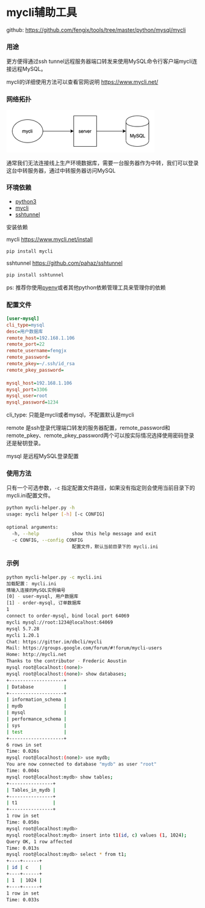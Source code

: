 # mycli辅助工具

github: <https://github.com/fengjx/tools/tree/master/python/mysql/mycli>

### 用途

更方便得通过ssh tunnel远程服务器端口转发来使用MySQL命令行客户端mycli连接远程MySQL。

mycli的详细使用方法可以查看官网说明 <https://www.mycli.net/>

### 网络拓扑

![mycli-helper-network](mycli-helper.png)

通常我们无法连接线上生产环境数据库，需要一台服务器作为中转，我们可以登录这台中转服务器，通过中转服务器访问MySQL

### 环境依赖

- [python3](https://www.python.org/)
- [mycli](https://www.mycli.net/)
- [sshtunnel](https://github.com/pahaz/sshtunnel)

安装依赖

mycli <https://www.mycli.net/install>
```bash
pip install mycli 
```

sshtunnel <https://github.com/pahaz/sshtunnel>
```bash
pip install sshtunnel
```

ps: 推荐你使用[pyenv](https://github.com/pyenv/pyenv)或者其他python依赖管理工具来管理你的依赖


### 配置文件

```ini mycli.ini
[user-mysql]
cli_type=mysql
desc=用户数据库
remote_host=192.168.1.106
remote_port=22
remote_username=fengjx
remote_password=
remote_pkey=~/.ssh/id_rsa
remote_pkey_password=

mysql_host=192.168.1.106
mysql_port=3306
mysql_user=root
mysql_password=1234
```

cli_type: 只能是mycli或者mysql，不配置默认是mycli

remote 是ssh登录代理端口转发的服务器配置，remote_password和remote_pkey、remote_pkey_password两个可以按实际情况选择使用密码登录还是秘钥登录。

mysql 是远程MySQL登录配置

### 使用方法

只有一个可选参数，`-c` 指定配置文件路径，如果没有指定则会使用当前目录下的mycli.ini配置文件。
```bash
python mycli-helper.py -h
usage: mycli helper [-h] [-c CONFIG]

optional arguments:
  -h, --help            show this help message and exit
  -c CONFIG, --config CONFIG
                        配置文件，默认当前目录下的 mycli.ini
```

### 示例

```bash
python mycli-helper.py -c mycli.ini
加载配置： mycli.ini
情输入连接的MySQL实例编号
[0] - user-mysql, 用户数据库
[1] - order-mysql, 订单数据库
1
connect to order-mysql, bind local port 64069
mycli mysql://root:1234@localhost:64069
mysql 5.7.28
mycli 1.20.1
Chat: https://gitter.im/dbcli/mycli
Mail: https://groups.google.com/forum/#!forum/mycli-users
Home: http://mycli.net
Thanks to the contributor - Frederic Aoustin
mysql root@localhost:(none)>
mysql root@localhost:(none)> show databases;
+--------------------+
| Database           |
+--------------------+
| information_schema |
| mydb               |
| mysql              |
| performance_schema |
| sys                |
| test               |
+--------------------+
6 rows in set
Time: 0.026s
mysql root@localhost:(none)> use mydb;
You are now connected to database "mydb" as user "root"
Time: 0.004s
mysql root@localhost:mydb> show tables;
+----------------+
| Tables_in_mydb |
+----------------+
| t1             |
+----------------+
1 row in set
Time: 0.050s
mysql root@localhost:mydb>
mysql root@localhost:mydb> insert into t1(id, c) values (1, 1024);
Query OK, 1 row affected
Time: 0.013s
mysql root@localhost:mydb> select * from t1;
+----+------+
| id | c    |
+----+------+
| 1  | 1024 |
+----+------+
1 row in set
Time: 0.033s
```









